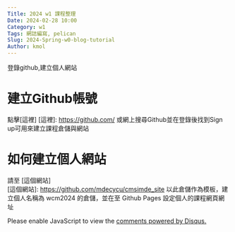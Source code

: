 ```yaml
---
Title: 2024 w1 課程整理
Date: 2024-02-28 10:00
Category: w1
Tags: 網誌編寫, pelican
Slug: 2024-Spring-w0-blog-tutorial
Author: kmol
---
```


登錄github,建立個人網站

<!-- PELICAN_END_SUMMARY -->

# 建立Github帳號

點擊[這裡] 
[這裡]: https://github.com/
或網上搜尋Github並在登錄後找到Sign up可用來建立課程倉儲與網站

# 如何建立個人網站

請至 [這個網站]  
[這個網站]: https://github.com/mdecycu/cmsimde_site
以此倉儲作為模板，建立個人名稱為 wcm2024 的倉儲，並在至 Github Pages 設定個人的課程網頁網址

</p>
<div id="disqus_thread"></div>
<script>// <![CDATA[
/**
    *  RECOMMENDED CONFIGURATION VARIABLES: EDIT AND UNCOMMENT THE SECTION BELOW TO INSERT DYNAMIC VALUES FROM YOUR PLATFORM OR CMS.
    *  LEARN WHY DEFINING THESE VARIABLES IS IMPORTANT: https://disqus.com/admin/universalcode/#configuration-variables    */
    /*
    var disqus_config = function () {
    this.page.url = PAGE_URL;  // Replace PAGE_URL with your page's canonical URL variable
    this.page.identifier = PAGE_IDENTIFIER; // Replace PAGE_IDENTIFIER with your page's unique identifier variable
    };
    */
    (function() { // DON'T EDIT BELOW THIS LINE
    var d = document, s = d.createElement('script');
    s.src = 'https://messenger-wnvhgxzig1.disqus.com/embed.js';
    s.setAttribute('data-timestamp', +new Date());
    (d.head || d.body).appendChild(s);
    })();
// ]]></script>
<noscript>Please enable JavaScript to view the <a href="https://disqus.com/?ref_noscript">comments powered by Disqus.</a></noscript>